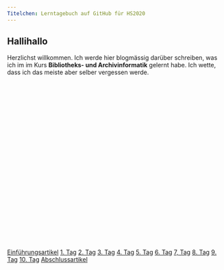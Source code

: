 ```yaml
---
Titelchen: Lerntagebuch auf GitHub für HS2020
---
```


## Hallihallo 

Herzlichst willkommen. Ich werde hier blogmässig darüber schreiben, was ich im im Kurs **Bibliotheks- und Archivinformatik** gelernt habe. Ich wette, dass ich das meiste aber selber vergessen werde. 

<a href="https://github.com/charleswinkler/charleswinkler.github.io/blob/master/_posts/2020-09-10-einfuehrung.md">
<br><br>
<a href="https://github.com/charleswinkler/charleswinkler.github.io/blob/master/_posts/2020-09-10-tag1.md">
<br><br>
<a href="https://github.com/charleswinkler/charleswinkler.github.io/blob/master/_posts/2020-09-25-tag2.md">
<br><br>
<a href="https://github.com/charleswinkler/charleswinkler.github.io/blob/master/_posts/2020-10-02-tag3.md">
<br><br>
<a href="https://github.com/charleswinkler/charleswinkler.github.io/blob/master/_posts/2020-10-09-tag4.md">
<br><br>
<a href="https://github.com/charleswinkler/charleswinkler.github.io/blob/master/_posts/2020-10-09-tag5.md">
<br><br>
<a href="https://github.com/charleswinkler/charleswinkler.github.io/blob/master/_posts/2020-10-30-tag6.md">
  <br><br>
<a href="https://github.com/charleswinkler/charleswinkler.github.io/blob/master/_posts/2020-11-20-tag7.md">
  <br><br>
<a href="https://github.com/charleswinkler/charleswinkler.github.io/blob/master/_posts/2020-11-27-tag8.md">
  <br><br>
<a href="https://github.com/charleswinkler/charleswinkler.github.io/blob/master/_posts/2020-12-11-tag9.md">
  <br><br>
<a href="https://github.com/charleswinkler/charleswinkler.github.io/blob/master/_posts/2020-12-18-tag10.md">
  <br><br>
<a href="https://github.com/charleswinkler/charleswinkler.github.io/blob/master/_posts/2020-12-18-abschluss.md">
  
[Einführungsartikel](https://github.com/charleswinkler/charleswinkler.github.io/blob/master/_posts/2020-09-10-einfuehrung.md)
[1. Tag](https://github.com/charleswinkler/charleswinkler.github.io/blob/master/_posts/2020-09-10-tag1.md)
[2. Tag](https://github.com/charleswinkler/charleswinkler.github.io/blob/master/_posts/2020-09-25-tag2.md)
[3. Tag](https://github.com/charleswinkler/charleswinkler.github.io/blob/master/_posts/2020-10-02-tag3.md)
[4. Tag](https://github.com/charleswinkler/charleswinkler.github.io/blob/master/_posts/2020-10-09-tag4.md)
[5. Tag](https://github.com/charleswinkler/charleswinkler.github.io/blob/master/_posts/2020-10-09-tag5.md)
[6. Tag](https://github.com/charleswinkler/charleswinkler.github.io/blob/master/_posts/2020-10-30-tag6.md)
[7, Tag](https://github.com/charleswinkler/charleswinkler.github.io/blob/master/_posts/2020-11-20-tag7.md)
[8. Tag](https://github.com/charleswinkler/charleswinkler.github.io/blob/master/_posts/2020-11-27-tag8.md)
[9. Tag](https://github.com/charleswinkler/charleswinkler.github.io/blob/master/_posts/2020-12-11-tag9.md)
[10. Tag](https://github.com/charleswinkler/charleswinkler.github.io/blob/master/_posts/2020-12-18-tag10.md)
[Abschlussartikel](https://github.com/charleswinkler/charleswinkler.github.io/blob/master/_posts/2020-12-18-abschluss.md)
